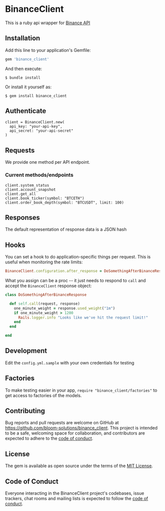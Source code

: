 # BinanceClient

This is a ruby api wrapper for [Binance API](https://binance-docs.github.io/apidocs/spot/en/#change-log)

## Installation

Add this line to your application's Gemfile:

```ruby
gem 'binance_client'
```

And then execute:

    $ bundle install

Or install it yourself as:

    $ gem install binance_client

## Authenticate
```
client = BinanceClient.new(
  api_key: "your-api-key",
  api_secret: "your-api-secret"
)
```

## Requests
We provide one method per API endpoint.

### Current methods/endpoints

```
client.system_status
client.account_snapshot
client.get_all
client.book_ticker(symbol: "BTCETH")
client.order_book_depth(symbol: "BTCUSDT", limit: 100)
```

## Responses
The default representation of response data is a JSON hash

## Hooks
You can set a hook to do application-specific things per request. This is useful when monitoring the rate limits:

```ruby
BinanceClient.configuration.after_response = DoSomethingAfterBinanceResponse
```

What you assign can be a proc -- it just needs to respond to `call` and accept the `BinanceClient` response object:

```ruby
class DoSomethingAfterBinanceResponse

  def self.call(request, response)
    one_minute_weight = response.used_weight("1m")
    if one_minute_weight > 1200
      Rails.logger.info "Looks like we've hit the request limit!"
    end
  end

end
```

## Development
Edit the `config.yml.sample` with your own credentials for testing

## Factories

To make testing easier in your app, `require "binance_client/factories"` to get access to factories of the models.

## Contributing

Bug reports and pull requests are welcome on GitHub at https://github.com/bloom-solutions/binance_client. This project is intended to be a safe, welcoming space for collaboration, and contributors are expected to adhere to the [code of conduct](https://github.com/bloom-solutions/binance_client/blob/master/CODE_OF_CONDUCT.md).


## License

The gem is available as open source under the terms of the [MIT License](https://opensource.org/licenses/MIT).

## Code of Conduct

Everyone interacting in the BinanceClient project's codebases, issue trackers, chat rooms and mailing lists is expected to follow the [code of conduct](https://github.com/bloom-solutions/binance_client/blob/master/CODE_OF_CONDUCT.md).
